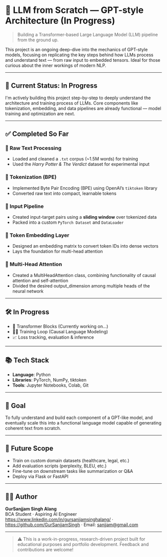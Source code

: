 # 🧠 LLM from Scratch — GPT-style Architecture (In Progress)

> Building a Transformer-based Large Language Model (LLM) pipeline from the ground up.

This project is an ongoing deep-dive into the mechanics of GPT-style models, focusing on replicating the key steps behind how LLMs process and understand text — from raw input to embedded tensors. Ideal for those curious about the inner workings of modern NLP.

---

## 🚧 Current Status: In Progress

I'm actively building this project step-by-step to deeply understand the architecture and training process of LLMs. Core components like tokenization, embedding, and data pipelines are already functional — model training and optimization are next.

---

## ✅ Completed So Far

### 🔹 Raw Text Processing
- Loaded and cleaned a `.txt` corpus (~1.5M words) for training
- Used the *Harry Potter & The Verdict* dataset for experimental input

### 🔹 Tokenization (BPE)
- Implemented Byte Pair Encoding (BPE) using OpenAI’s `tiktoken` library
- Converted raw text into compact, learnable tokens

### 🔹 Input Pipeline
- Created input-target pairs using a **sliding window** over tokenized data
- Packed into a custom `PyTorch Dataset` and `DataLoader`

### 🔹 Token Embedding Layer
- Designed an embedding matrix to convert token IDs into dense vectors
- Lays the foundation for multi-head attention

### 🔹 Multi-Head Attention
- Created a MultiHeadAttention class, combining functionality of causal attention and self-attention
- Divided the desired output_dimension among multiple heads of the neural network

---

## 🛠️ In Progress

- 🧠 Transformer Blocks (Currently working on...)
- 🏋️‍♂️ Training Loop (Causal Language Modeling)
- 📈 Loss tracking, evaluation & inference

---

## 📚 Tech Stack

- **Language**: Python
- **Libraries**: PyTorch, NumPy, tiktoken
- **Tools**: Jupyter Notebooks, Colab, Git

---

## 📌 Goal

To fully understand and build each component of a GPT-like model, and eventually scale this into a functional language model capable of generating coherent text from scratch.

---

## 🚀 Future Scope

- Train on custom domain datasets (healthcare, legal, etc.)
- Add evaluation scripts (perplexity, BLEU, etc.)
- Fine-tune on downstream tasks like summarization or Q&A
- Deploy via Flask or FastAPI

---

## 🙋‍♂️ Author

**GurSanjjam Singh Alang**  
BCA Student · Aspiring AI Engineer  
https://www.linkedin.com/in/gursanjjamsinghalang/ · https://github.com/GurSanjjamSingh · Email: sanjjam@gmail.com

---

> ⚠️ This is a work-in-progress, research-driven project built for educational purposes and portfolio development. Feedback and contributions are welcome!
